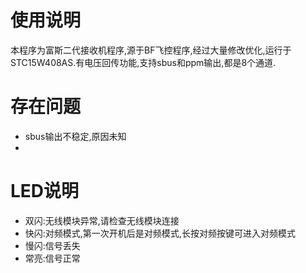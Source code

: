 



# 使用说明
本程序为富斯二代接收机程序,源于BF飞控程序,经过大量修改优化,运行于STC15W408AS.有电压回传功能,支持sbus和ppm输出,都是8个通道.

# 存在问题
+ sbus输出不稳定,原因未知
+ 

# LED说明
+ 双闪:无线模块异常,请检查无线模块连接
+ 快闪:对频模式,第一次开机后是对频模式,长按对频按键可进入对频模式
+ 慢闪:信号丢失
+ 常亮:信号正常
